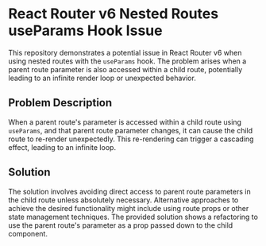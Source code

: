 # React Router v6 Nested Routes useParams Hook Issue

This repository demonstrates a potential issue in React Router v6 when using nested routes with the `useParams` hook.  The problem arises when a parent route parameter is also accessed within a child route, potentially leading to an infinite render loop or unexpected behavior.

## Problem Description

When a parent route's parameter is accessed within a child route using `useParams`, and that parent route parameter changes, it can cause the child route to re-render unexpectedly. This re-rendering can trigger a cascading effect, leading to an infinite loop.

## Solution

The solution involves avoiding direct access to parent route parameters in the child route unless absolutely necessary.  Alternative approaches to achieve the desired functionality might include using route props or other state management techniques.  The provided solution shows a refactoring to use the parent route's parameter as a prop passed down to the child component.
